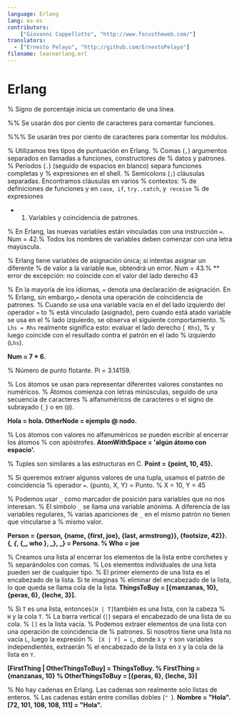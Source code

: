```yaml
---
language: Erlang
lang: es-es
contributors:
    ["Giovanni Cappellotto", "http://www.focustheweb.com/"]
translators:
  - ["Ernesto Pelayo", "http://github.com/ErnestoPelayo"]
filename: learnerlang.erl
---
```

Erlang
======

% Signo de porcentaje inicia un comentario de una línea.

%% Se usarán dos por ciento de caracteres para comentar funciones.

%%% Se usarán tres por ciento de caracteres para comentar los módulos.

% Utilizamos tres tipos de puntuación en Erlang.
% Comas (`,`) argumentos separados en llamadas a funciones, constructores de
% datos y patrones.
% Periodos (`.`) (seguido de espacios en blanco) separa funciones completas y
% expresiones en el shell.
% Semicolons (`;`) cláusulas separadas. Encontramos cláusulas en varios
% contextos:
% de definiciones de funciones y en `case`,` if`, `try..catch`, y` receive`
% de expresiones

+ 1. Variables y coincidencia de patrones.

% En Erlang, las nuevas variables están vinculadas con una instrucción `=`.
Num = 42.% Todos los nombres de variables deben comenzar con una letra mayúscula.

% Erlang tiene variables de asignación única; si intentas asignar un diferente
% de valor a la variable `Num`, obtendrá un error.
Num = 43.% ** error de excepción: no coincide con el valor del lado derecho 43

% En la mayoría de los idiomas, `=` denota una declaración de asignación. En
% Erlang, sin embargo,`=` denota una operación de coincidencia de patrones.
% Cuando se usa una variable vacía en el del lado izquierdo del operador `=` to
% está vinculado (asignado), pero cuando está atado variable se usa en el
% lado izquierdo, se observa el siguiente comportamiento.
% `Lhs = Rhs` realmente significa esto: evaluar el lado derecho (` Rhs`),
% y luego coincide con el resultado contra el patrón en el lado
% izquierdo (`Lhs`).

**Num = 7 * 6.**

% Número de punto flotante.
Pi = 3.14159.

% Los átomos se usan para representar diferentes valores constantes no numéricos.
% Átomos comienza con letras minúsculas, seguido de una secuencia de caracteres
% alfanuméricos de caracteres o el signo de subrayado (`_`) o en (` @ `).

**Hola = hola.
OtherNode = ejemplo @ nodo.**

% Los átomos con valores no alfanuméricos se pueden escribir al encerrar los átomos
% con apóstrofes.
**AtomWithSpace = 'algún átomo con espacio'.**

% Tuples son similares a las estructuras en C.
**Point = {point, 10, 45}.**

% Si queremos extraer algunos valores de una tupla, usamos el patrón de coincidencia
% operador `=`.
{punto, X, Y} = Punto. % X = 10, Y = 45

% Podemos usar `_` como marcador de posición para variables que no nos interesan.
% El símbolo `_` se llama una variable anónima. A diferencia de las variables regulares,
% varias apariciones de `_` en el mismo patrón no tienen que vincularse a
% mismo valor.

**Person = {person, {name, {first, joe}, {last, armstrong}}, {footsize, 42}}.
{_, {_, {_, who }, _}, _} = Persona. % Who = joe**

% Creamos una lista al encerrar los elementos de la lista entre corchetes y
% separándolos con comas.
% Los elementos individuales de una lista pueden ser de cualquier tipo.
% El primer elemento de una lista es el encabezado de la lista. Si te imaginas
% eliminar del encabezado de la lista, lo que queda se llama cola de la lista.
**ThingsToBuy = [{manzanas, 10}, {peras, 6}, {leche, 3}].**

% Si `T` es una lista, entonces` [H | T] `también es una lista, con la cabeza
% ` H` y la cola `T`.
% La barra vertical (`|`) separa el encabezado de una lista de su cola.
% `[]` es la lista vacía.
% Podemos extraer elementos de una lista con una operación de coincidencia de
% patrones. Si nosotros tiene una lista no vacía `L`, luego la expresión
% ` [X | Y] = L`, donde `X` y` Y` son variables independientes, extraerán
% el encabezado de la lista en `X` y la cola de la lista en `Y`.

**[FirstThing | OtherThingsToBuy] = ThingsToBuy.
% FirstThing = {manzanas, 10}
% OtherThingsToBuy = [{peras, 6}, {leche, 3}]**

% No hay cadenas en Erlang. Las cadenas son realmente solo listas de enteros.
% Las cadenas están entre comillas dobles (`" `).
**Nombre = "Hola".
[72, 101, 108, 108, 111] = "Hola".**
